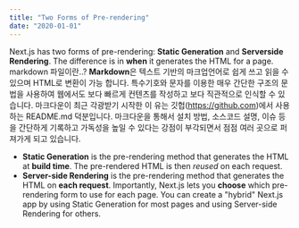 ```yaml
---
title: "Two Forms of Pre-rendering"
date: "2020-01-01"
---
```

Next.js has two forms of pre-rendering: **Static Generation** and **Serverside
Rendering**. The difference is in **when** it generates the HTML for a
page.
markdown 파일이란..?
**Markdown**은 텍스트 기반의 마크업언어로 쉽게 쓰고 읽을 수 있으며 HTML로 변환이 가능
합니다. 특수기호와 문자를 이용한 매우 간단한 구조의 문법을 사용하여 웹에서도 보다 빠르게
컨텐츠를 작성하고 보다 직관적으로 인식할 수 있습니다. 마크다운이 최근 각광받기 시작한 이
유는 깃헙(https://github.com)에서 사용하는 README.md 덕분입니다. 마크다운을 통해서 설치
방법, 소스코드 설명, 이슈 등을 간단하게 기록하고 가독성을 높일 수 있다는 강점이 부각되면서
점점 여러 곳으로 퍼져가게 되고 있습니다.
- **Static Generation** is the pre-rendering method that generates the HTML
at **build time**. The pre-rendered HTML is then _reused_ on each request.
- **Server-side Rendering** is the pre-rendering method that generates the
HTML on **each request**.
Importantly, Next.js lets you **choose** which pre-rendering form to use for
each page. You can create a "hybrid" Next.js app by using Static Generation
for most pages and using Server-side Rendering for others.